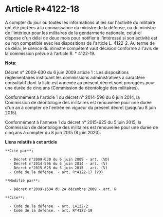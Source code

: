 # Article R*4122-18

A compter du jour où toutes les informations utiles sur l'activité du militaire ont été portées à la connaissance du ministre
de la défense, ou du ministre de l'intérieur pour les militaires de la gendarmerie nationale, celui-ci dispose d'un délai de
deux mois pour notifier à l'intéressé si son activité est ou non compatible avec les dispositions de l'article L. 4122-2. Au
terme de ce délai, le silence du ministre compétent vaut décision conforme à l'avis de la commission prévue à l'article R. *
4122-19.

**Nota:**

Décret n° 2009-630 du 6 juin 2009 article 1 : Les dispositions réglementaires instituant les commissions administratives à
caractère consultatif dont la liste est annexée au présent décret sont prorogées pour une durée de cinq ans (Commission de
déontologie des militaires).

Conformément à l'article 1 du décret n° 2014-596 du 6 juin 2014, la Commission de déontologie des militaires est renouvelée
pour une durée d'un an à compter de l'entrée en vigueur du présent décret (jusqu'au 8 juin 2015).

Conformément à l'annexe 1 du décret n° 2015-625 du 5 juin 2015, la Commission de déontologie des militaires est renouvelée
pour une durée de cinq ans à compter du 8 juin 2015 (8 juin 2020).

**Liens relatifs à cet article**

	**Cité par**:

	  - Décret n°2009-630 du 6 juin 2009 - art. (VD)
	  - Décret n°2014-596 du 6 juin 2014 - art. (V)
	  - Décret n°2015-625 du 5 juin 2015 - art. (V)
	  - Code de la défense. - art. R*4122-17 (VD)

	**Modifié par**:

	  - Décret n°2009-1634 du 24 décembre 2009 - art. 6

	**Cite**:

	  - Code de la défense. - art. L4122-2
	  - Code de la défense. - art. R*4122-19
